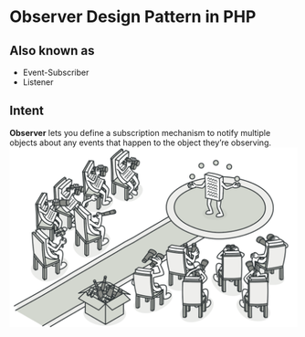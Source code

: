 # Observer Design Pattern in PHP
## Also known as
* Event-Subscriber
* Listener
## Intent
**Observer** lets you define a subscription mechanism to notify multiple objects about any events that happen to the object they’re observing.
![](./img.png)